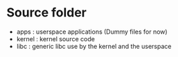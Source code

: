 # Source folder
 - apps : userspace applications (Dummy files for now)
 - kernel : kernel source code
 - libc : generic libc use by the kernel and the userspace